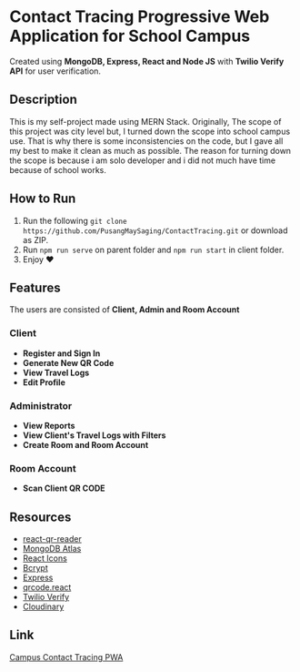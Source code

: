 # Contact Tracing Progressive Web Application for School Campus

Created using **MongoDB, Express, React and Node JS** with **Twilio Verify API** for user verification.

## Description

This is my self-project made using MERN Stack. Originally, The scope of this project was city level but, I turned down the scope into school campus use. That is why there is some inconsistencies on the code, but I gave all my best to make it clean as much as possible. The reason for turning down the scope is because i am solo developer and i did not much have time because of school works.

## How to Run

1. Run the following `git clone https://github.com/PusangMaySaging/ContactTracing.git` or download as ZIP.
2. Run `npm run serve` on parent folder and `npm run start` in client folder.
3. Enjoy :heart:

## Features

The users are consisted of **Client, Admin and Room Account**

### Client

- **Register and Sign In**
- **Generate New QR Code**
- **View Travel Logs**
- **Edit Profile**

### Administrator

- **View Reports**
- **View Client's Travel Logs with Filters**
- **Create Room and Room Account**

### Room Account 

- **Scan Client QR CODE**

## Resources

- [react-qr-reader](https://www.npmjs.com/package/react-qr-reader "react-qr-reader")
- [MongoDB Atlas](https://www.mongodb.com/cloud/atlas/lp/try2?utm_source=google&utm_campaign=gs_apac_philippines_search_core_brand_atlas_desktop&utm_term=mongodb%20atlas&utm_medium=cpc_paid_search&utm_ad=e&utm_ad_campaign_id=12212624359&gclid=CjwKCAiAg8OBBhA8EiwAlKw3ksHfalJhkUSNXID0eA3i3KtnBau2rg1KNOWLE31OBtLvopOjRuzmYRoCDnMQAvD_BwE "MongoDB Atlas")
- [React Icons](https://react-icons.github.io/react-icons/ "React Icons")
- [Bcrypt](https://www.npmjs.com/package/bcrypt "Bcrypt")
- [Express](https://expressjs.com/ "Express")
- [qrcode.react](https://www.npmjs.com/package/qrcode.react "qrcode.react")
- [Twilio Verify](https://www.twilio.com/ "Twilio Verify")
- [Cloudinary](https://cloudinary.com/ "Cloudinary")

## Link

[Campus Contact Tracing PWA](https://campus-contact-tracing.herokuapp.com/ "Campus Contact Tracing PWA")
